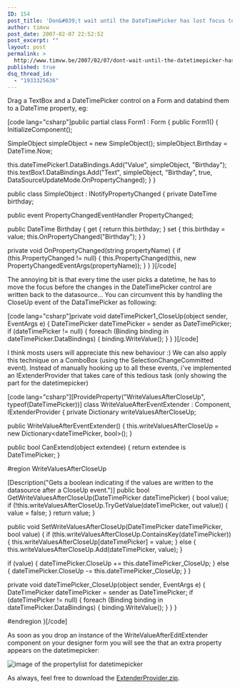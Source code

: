 ```yaml
---
ID: 154
post_title: 'Don&#039;t wait until the DateTimePicker has lost focus to write back the values'
author: timvw
post_date: 2007-02-07 22:52:52
post_excerpt: ""
layout: post
permalink: >
  http://www.timvw.be/2007/02/07/dont-wait-until-the-datetimepicker-has-lost-focus-to-write-back-the-values/
published: true
dsq_thread_id:
  - "1933325636"
---
```

<p>Drag a TextBox and a DateTimePicker control on a Form and databind them to a DateTime property, eg:</p>
[code lang="csharp"]public partial class Form1 : Form
{
 public Form1()
 {
  InitializeComponent();

  SimpleObject simpleObject = new SimpleObject();
  simpleObject.Birthday = DateTime.Now;

  this.dateTimePicker1.DataBindings.Add("Value", simpleObject, "Birthday");
  this.textBox1.DataBindings.Add("Text", simpleObject, "Birthday", true, DataSourceUpdateMode.OnPropertyChanged);
 }
}

public class SimpleObject : INotifyPropertyChanged
{
 private DateTime birthday;

 public event PropertyChangedEventHandler PropertyChanged;

 public DateTime Birthday
 {
  get { return this.birthday; }
  set
  {
   this.birthday = value;
   this.OnPropertyChanged("Birthday");
  }
 }

 private void OnPropertyChanged(string propertyName)
 {
  if (this.PropertyChanged != null)
  {
   this.PropertyChanged(this, new PropertyChangedEventArgs(propertyName));
  }
 }
}[/code]
<p>The annoying bit is that every time the user picks a datetime, he has to move the focus before the changes in the DateTimePicker control are written back to the datasource... You can circumvent this by handling the CloseUp event of the DataTimePicker as following:</p>
[code lang="csharp"]private void dateTimePicker1_CloseUp(object sender, EventArgs e)
{
 DateTimePicker dateTimePicker = sender as DateTimePicker;
 if (dateTimePicker != null)
 {
  foreach (Binding binding in dateTimePicker.DataBindings)
  {
   binding.WriteValue();
  }
 }
}[/code]
<p>I think mosts users will appreciate this new behaviour :) We can also apply this technique on a ComboBox (using the SelectionChangeCommitted event). Instead of manually hooking up to all these events, i've implemented an IExtenderProvider that takes care of this tedious task (only showing the part for the datetimepicker)</p>
[code lang="csharp"][ProvideProperty("WriteValuesAfterCloseUp", typeof(DateTimePicker))]
class WriteValueAfterEventExtender : Component, IExtenderProvider
{
 private Dictionary<dateTimePicker, bool> writeValuesAfterCloseUp;

 public WriteValueAfterEventExtender()
 {
  this.writeValuesAfterCloseUp = new Dictionary<dateTimePicker, bool>();
 }

 public bool CanExtend(object extendee)
 {
  return extendee is DateTimePicker;
 }

 #region WriteValuesAfterCloseUp

 [Description("Gets a boolean indicating if the values are written to the datasource after a CloseUp event.")]
 public bool GetWriteValuesAfterCloseUp(DateTimePicker dateTimePicker)
 {
  bool value;
  if (!this.writeValuesAfterCloseUp.TryGetValue(dateTimePicker, out value))
  {
   value = false;
  }
  return value;
 }

 public void SetWriteValuesAfterCloseUp(DateTimePicker dateTimePicker, bool value)
 {
  if (this.writeValuesAfterCloseUp.ContainsKey(dateTimePicker))
  {
   this.writeValuesAfterCloseUp[dateTimePicker] = value;
  }
  else
  {
   this.writeValuesAfterCloseUp.Add(dateTimePicker, value);
  }

  if (value)
  {
   dateTimePicker.CloseUp += this.dateTimePicker_CloseUp;
  }
  else
  {
   dateTimePicker.CloseUp -= this.dateTimePicker_CloseUp;
  }
 }

 private void dateTimePicker_CloseUp(object sender, EventArgs e)
 {
  DateTimePicker dateTimePicker = sender as DateTimePicker;
  if (dateTimePicker != null)
  {
   foreach (Binding binding in dateTimePicker.DataBindings)
   {
    binding.WriteValue();
   }
  }
 }

 #endregion
}[/code]
<p>As soon as you drop an instance of the WriteValueAfterEditExtender component on your designer form you will see the that an extra property appears on the datetimepicker:</p>
<img src="http://www.timvw.be/wp-content/images/writevalueaftereventextender.gif" alt="image of the propertylist for datetimepicker"/>
<p>As always, feel free to download the <a href="http://www.timvw.be/wp-content/code/csharp/ExtenderProvider.zip">ExtenderProvider.zip</a>.</p>